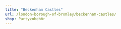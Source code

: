 ```yaml
---
title: "Beckenham Castles"
url: /london-borough-of-bromley/beckenham-castles/
shop: Partyzubehör
---
```

